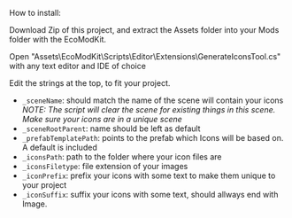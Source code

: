 How to install:

Download Zip of this project, and extract the Assets folder into your Mods folder with the EcoModKit.

Open "Assets\EcoModKit\Scripts\Editor\Extensions\GenerateIconsTool.cs" with any text editor and IDE of choice

Edit the strings at the top, to fit your project.
- `_sceneName`: should match the name of the scene will contain your icons *NOTE: The script will clear the scene for existing things in this scene. Make sure your icons are in a unique scene*
- `_sceneRootParent`: name should be left as default
- `_prefabTemplatePath`: points to the prefab which Icons will be based on. A default is included
- `_iconsPath`: path to the folder where your icon files are
- `_iconsFiletype`: file extension of your images
- `_iconPrefix`: prefix your icons with some text to make them unique to your project
- `_iconSuffix`: suffix your icons with some text, should allways end with Image.
